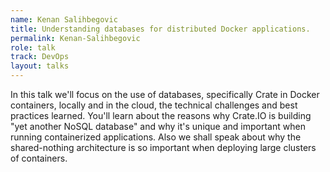 ```yaml
---
name: Kenan Salihbegovic
title: Understanding databases for distributed Docker applications.
permalink: Kenan-Salihbegovic
role: talk
track: DevOps
layout: talks
---
```


In this talk we'll focus on the use of databases, specifically Crate in Docker containers, locally and in the cloud, the technical challenges and best practices learned. You'll learn about the reasons why Crate.IO is building "yet another NoSQL database" and why it's unique and important when running containerized applications. Also we shall speak about why the shared-nothing architecture is so important when deploying large clusters of containers.
